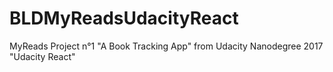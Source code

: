 # BLDMyReadsUdacityReact
MyReads Project n°1 "A Book Tracking App" from Udacity Nanodegree 2017 "Udacity React"
